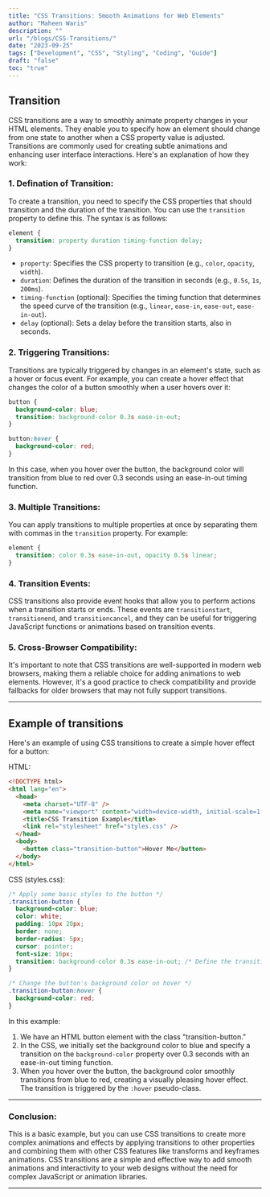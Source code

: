 ```yaml
---
title: "CSS Transitions: Smooth Animations for Web Elements"
author: "Maheen Waris"
description: ""
url: "/blogs/CSS-Transitions/"
date: "2023-09-25"
tags: ["Development", "CSS", "Styling", "Coding", "Guide"]
draft: "false"
toc: "true"
---
```


## **Transition**

CSS transitions are a way to smoothly animate property changes in your HTML elements. They enable you to specify how an element should change from one state to another when a CSS property value is adjusted. Transitions are commonly used for creating subtle animations and enhancing user interface interactions. Here's an explanation of how they work:

### 1. **Defination of Transition**:

To create a transition, you need to specify the CSS properties that should transition and the duration of the transition. You can use the `transition` property to define this. The syntax is as follows:

```css
element {
  transition: property duration timing-function delay;
}
```

- `property`: Specifies the CSS property to transition (e.g., `color`, `opacity`, `width`).
- `duration`: Defines the duration of the transition in seconds (e.g., `0.5s`, `1s`, `200ms`).
- `timing-function` (optional): Specifies the timing function that determines the speed curve of the transition (e.g., `linear`, `ease-in`, `ease-out`, `ease-in-out`).
- `delay` (optional): Sets a delay before the transition starts, also in seconds.

### 2. **Triggering Transitions**:

Transitions are typically triggered by changes in an element's state, such as a hover or focus event. For example, you can create a hover effect that changes the color of a button smoothly when a user hovers over it:

```css
button {
  background-color: blue;
  transition: background-color 0.3s ease-in-out;
}

button:hover {
  background-color: red;
}
```

In this case, when you hover over the button, the background color will transition from blue to red over 0.3 seconds using an ease-in-out timing function.

### 3. **Multiple Transitions**:

You can apply transitions to multiple properties at once by separating them with commas in the `transition` property. For example:

```css
element {
  transition: color 0.3s ease-in-out, opacity 0.5s linear;
}
```

### 4. **Transition Events**:

CSS transitions also provide event hooks that allow you to perform actions when a transition starts or ends. These events are `transitionstart`, `transitionend`, and `transitioncancel`, and they can be useful for triggering JavaScript functions or animations based on transition events.

### 5. **Cross-Browser Compatibility**:

It's important to note that CSS transitions are well-supported in modern web browsers, making them a reliable choice for adding animations to web elements. However, it's a good practice to check compatibility and provide fallbacks for older browsers that may not fully support transitions.

<hr>

## Example of transitions

Here's an example of using CSS transitions to create a simple hover effect for a button:

HTML:

```html
<!DOCTYPE html>
<html lang="en">
  <head>
    <meta charset="UTF-8" />
    <meta name="viewport" content="width=device-width, initial-scale=1.0" />
    <title>CSS Transition Example</title>
    <link rel="stylesheet" href="styles.css" />
  </head>
  <body>
    <button class="transition-button">Hover Me</button>
  </body>
</html>
```

CSS (styles.css):

```css
/* Apply some basic styles to the button */
.transition-button {
  background-color: blue;
  color: white;
  padding: 10px 20px;
  border: none;
  border-radius: 5px;
  cursor: pointer;
  font-size: 16px;
  transition: background-color 0.3s ease-in-out; /* Define the transition on background-color */
}

/* Change the button's background color on hover */
.transition-button:hover {
  background-color: red;
}
```

In this example:

1. We have an HTML button element with the class "transition-button."
2. In the CSS, we initially set the background color to blue and specify a transition on the `background-color` property over 0.3 seconds with an ease-in-out timing function.
3. When you hover over the button, the background color smoothly transitions from blue to red, creating a visually pleasing hover effect. The transition is triggered by the `:hover` pseudo-class.

<hr>

### Conclusion:

This is a basic example, but you can use CSS transitions to create more complex animations and effects by applying transitions to other properties and combining them with other CSS features like transforms and keyframes animations.
CSS transitions are a simple and effective way to add smooth animations and interactivity to your web designs without the need for complex JavaScript or animation libraries.

<script src="https://utteranc.es/client.js"
        repo="maheenwaris/Website"
        issue-term="pathname"
        theme="github-dark"
        crossorigin="anonymous"
        async>
</script>

---
